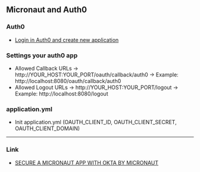 ## Micronaut and Auth0

### Auth0

- [Login in Auth0 and create new application](https://auth0.com)

### Settings your auth0 app

 - Allowed Callback URLs -> http://YOUR_HOST:YOUR_PORT/oauth/callback/auth0 -> Example: http://localhost:8080/oauth/callback/auth0
 - Allowed Logout URLs -> http://YOUR_HOST:YOUR_PORT/logout -> Example: http://localhost:8080/logout

### application.yml

- Init application.yml (OAUTH_CLIENT_ID, OAUTH_CLIENT_SECRET, OAUTH_CLIENT_DOMAIN)

---

### Link
 - [SECURE A MICRONAUT APP WITH OKTA BY MICRONAUT](https://guides.micronaut.io/latest/micronaut-oauth2-okta-maven-java.html)


